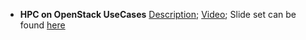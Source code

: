 * **HPC on OpenStack UseCases**
[Description](https://www.openstack.org/summit/tokyo-2015/schedule/main-conference); [Video](https://www.openstack.org/summit/tokyo-2015/videos/presentation/hpc-on-openstack-use-cases); Slide set can be found [here](2015OpenStackSummitTokyo_HPC_Use_Cases.pdf)
